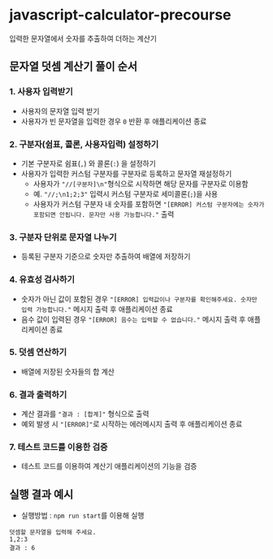 # javascript-calculator-precourse

입력한 문자열에서 숫자를 추출하여 더하는 계산기

## 문자열 덧셈 계산기 풀이 순서

### 1. 사용자 입력받기

- 사용자의 문자열 입력 받기
- 사용자가 빈 문자열을 입력한 경우 `0` 반환 후 애플리케이션 종료

### 2. 구분자(쉼표, 콜론, 사용자입력) 설정하기

- 기본 구분자로 쉼표(`,`) 와 콜론(`:`) 을 설정하기
- 사용자가 입력한 커스텀 구분자를 구분자로 등록하고 문자열 재설정하기
  - 사용자가 `"//[구분자]\n"`형식으로 시작하면 해당 문자를 구분자로 이용함
  - 예. `"//;\n1;2;3"` 입력시 커스텀 구분자로 세미콜론(`;`)을 사용
  - 사용자가 커스텀 구분자 내 숫자를 포함하면 `"[ERROR] 커스텀 구분자에는 숫자가 포함되면 안됩니다. 문자만 사용 가능합니다."` 출력

### 3. 구분자 단위로 문자열 나누기

- 등록된 구분자 기준으로 숫자만 추출하여 배열에 저장하기

### 4. 유효성 검사하기

- 숫자가 아닌 값이 포함된 경우 `"[ERROR] 입력값이나 구분자를 확인해주세요. 숫자만 입력 가능합니다."` 메시지 출력 후 애플리케이션 종료
- 음수 값이 입력된 경우 `"[ERROR] 음수는 입력할 수 없습니다."` 메시지 출력 후 애플리케이션 종료

### 5. 덧셈 연산하기

- 배열에 저장된 숫자들의 합 계산

### 6. 결과 출력하기

- 계산 결과를 `"결과 : [합계]"` 형식으로 출력
- 예외 발생 시 `"[ERROR]"`로 시작하는 에러메시지 출력 후 애플리케이션 종료

### 7. 테스트 코드를 이용한 검증

- 테스트 코드를 이용하여 계산기 애플리케이션의 기능을 검증

## 실행 결과 예시

- 실행방법 : `npm run start`를 이용해 실행

```
덧셈할 문자열을 입력해 주세요.
1,2:3
결과 : 6
```
